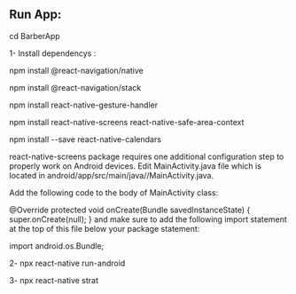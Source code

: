 ## Run App:

cd BarberApp

1- Install dependencys :

 npm install @react-navigation/native
 
 npm install @react-navigation/stack
 
 npm install react-native-gesture-handler
 
 npm install react-native-screens react-native-safe-area-context
 
 npm install --save react-native-calendars
 
 react-native-screens package requires one additional configuration step to properly work on Android devices. Edit MainActivity.java file which is located in android/app/src/main/java/<your package name>/MainActivity.java.

Add the following code to the body of MainActivity class:

@Override
protected void onCreate(Bundle savedInstanceState) {
  super.onCreate(null);
}
and make sure to add the following import statement at the top of this file below your package statement:

import android.os.Bundle;


2- npx react-native run-android

3- npx react-native strat
